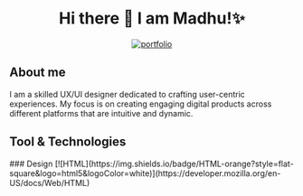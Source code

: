 
<h1 align="center">Hi there 👋 I am Madhu!✨</h1>
<p align="center">
 <a href="https://www.madhulaxmi.com/">
  <img alt="portfolio" title="Portfolio Link" src="https://img.shields.io/badge/my%20portfolio-blue"
/>

 </a>
</p>

<h2 textColor="red">About me</h2>
 <p>I am a skilled UX/UI designer dedicated to crafting user-centric
              experiences. My focus is on creating engaging digital products
              across different platforms that are intuitive and dynamic.
            </p>
            <h2>Tool & Technologies</h2>
            ### Design
       [![HTML](https://img.shields.io/badge/HTML-orange?style=flat-square&logo=html5&logoColor=white)](https://developer.mozilla.org/en-US/docs/Web/HTML)



            
<!--
**anoncoderin/anoncoderin** is a ✨ _special_ ✨ repository because its `README.md` (this file) appears on your GitHub profile.

Here are some ideas to get you started:

- 🔭 I’m currently working on ...
- 🌱 I’m currently learning ...
- 👯 I’m looking to collaborate on ...
- 🤔 I’m looking for help with ...
- 💬 Ask me about ...
- 📫 How to reach me: ...
- 😄 Pronouns: ...
- ⚡ Fun fact: ...
-->
